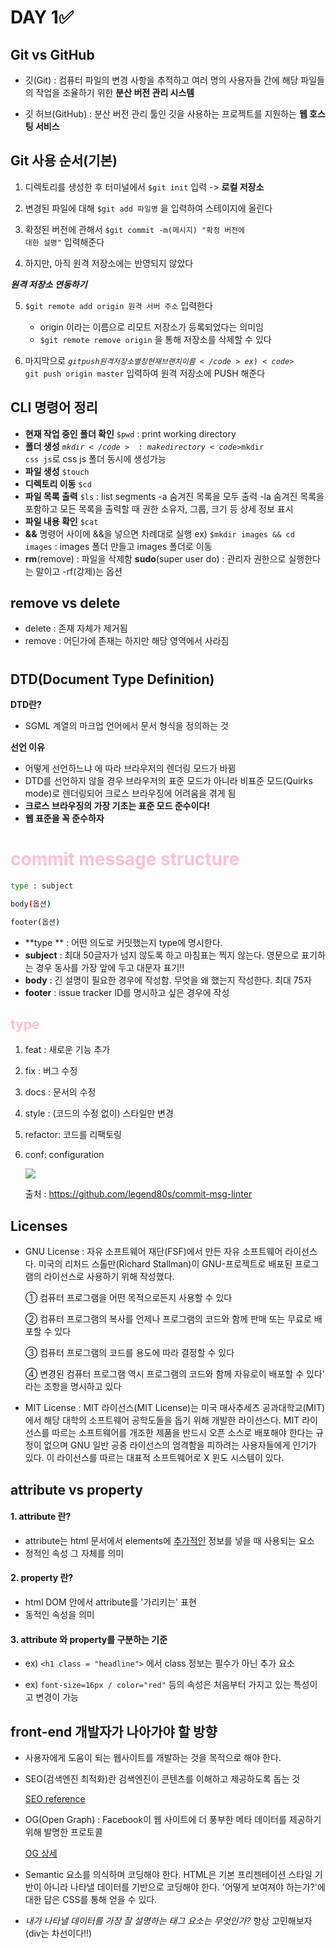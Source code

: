 # DAY 1&#9989;

## Git vs GitHub


- 깃(Git) :  컴퓨터 파일의 변경 사항을 추적하고 여러 명의 사용자들 간에 해당 파일들의 작업을 조율하기 위한 **분산 버전 관리 시스템**

- 깃 허브(GitHub) : 분산 버전 관리 툴인 깃을 사용하는 프로젝트를 지원하는 **웹 호스팅 서비스**


## Git 사용 순서(기본)
1. 디렉토리를 생성한 후 터미널에서 <code>$git init</code> 입력 -> __로컬 저장소__

2. 변경된 파일에 대해 <code>$git add 파일명</code> 을 입력하여 스테이지에 올린다

3. 확정된 버전에 관해서 <code>$git commit -m(메시지) "확정 버전에 대한 설명"</code> 입력해준다

4. 하지만, 아직 원격 저장소에는 반영되지 않았다

  

  ***원격 저장소 연동하기***

5. <code>$git remote add origin 원격 서버 주소</code> 입력한다

    - origin 이라는 이름으로 리모트 저장소가 등록되었다는 의미임
    - <code>$git remote remove origin</code> 을 통해 저장소를 삭제할 수 있다

6. 마지막으로 <code>$git push 원격 저장소 별칭 현재 브랜치 이름</code>
    ex) <code>$ git push origin master</code> 입력하여 원격 저장소에 PUSH 해준다



## CLI 명령어 정리

- **현재 작업 중인 폴더 확인**
  <code>$pwd</code> : print working directory
- **폴더 생성**
  <code>$mkdir</code> : make directory
  <code>$mkdir css js</code>로 css js 폴더 동시에 생성가능
- **파일 생성**
  <code>$touch</code>
- **디렉토리 이동**
  <code>$cd</code>
- **파일 목록 출력**
  <code>$ls</code> : list segments
  -a 숨겨진 목록을 모두 출력
  -la 숨겨진 목록을 포함하고 모든 목록을 출력할 때 권한 소유자, 그룹, 크기 등 상세 정보 표시
- **파일 내용 확인**
  <code>$cat</code>
- **&&**
  명령어 사이에 &&을 넣으면 차례대로 실행
  ex) <code>$mkdir images && cd images</code> : images 폴더 만들고 images 폴더로 이동
- **rm**(remove) : 파일을 삭제함
  **sudo**(super user do) : 관리자 권한으로 실행한다는 말이고 -rf(강제)는 옵션

## remove vs delete

- delete : 존재 자체가 제거됨
- remove : 어딘가에 존재는 하지만 해당 영역에서 사라짐

#

<h2> DTD(Document Type Definition)</h2>

<strong> DTD란?</strong>

- SGML 계열의 마크업 언어에서 문서 형식을 정의하는 것


<strong> 선언 이유</strong>

- 어떻게 선언하느냐 에 따라 브라우저의 렌더링 모드가 바뀜
- DTD를 선언하지 않을 경우 브라우저의 표준 모드가 아니라 비표준 모드(Quirks mode)로 렌더링되어 크로스 브라우징에 어려움을 겪게 됨
- <strong>크로스 브라우징의 가장 기초는 표준 모드 준수이다!</strong>
- <strong>웹 표준을 꼭 준수하자</strong>

# <span style=color:pink>commit message structure</span>

```bash
type : subject

body(옵션)

footer(옵션)
```

- **type ** : 어떤 의도로 커밋했는지 type에 명시한다. 
- **subject** : 최대 50글자가 넘지 않도록 하고 마침표는 찍지 않는다. 영문으로 표기하는 경우 동사를 가장 앞에 두고 대문자 표기!!
- **body** : 긴 설명이 필요한 경우에 작성함. 무엇을 왜 했는지 작성한다. 최대 75자
- **footer** : issue tracker ID를 명시하고 싶은 경우에 작성

## <span style=color:pink>type</span>

1. feat : 새로운 기능 추가

2. fix : 버그 수정

3. docs : 문서의 수정

4. style : (코드의 수정 없이) 스타일만 변경

5. refactor: 코드를 리팩토링

6. conf: configuration

   ![](https://raw.githubusercontent.com/legend80s/commit-msg-linter/master/assets/demo-4-compressed.png)

   출처 : https://github.com/legend80s/commit-msg-linter

## Licenses

- GNU License : 자유 소프트웨어 재단(FSF)에서 만든 자유 소프트웨어 라이선스다. 미국의 리처드 스톨만(Richard Stallman)이 GNU-프로젝트로 배포된 프로그램의 라이선스로 사용하기 위해 작성했다.

    ① 컴퓨터 프로그램을 어떤 목적으로든지 사용할 수 있다 

    ② 컴퓨터 프로그램의 복사를 언제나 프로그램의 코드와 함께 판매 또는 무료로 배포할 수 있다 

    ③ 컴퓨터 프로그램의 코드를 용도에 따라 결정할 수 있다 

    ④ 변경된 컴퓨터 프로그램 역시 프로그램의 코드와 함께 자유로이 배포할 수 있다' 라는 조항을 명시하고 있다

  

- MIT License : MIT 라이선스(MIT License)는 미국 매사추세츠 공과대학교(MIT)에서 해당 대학의 소프트웨어 공학도들을 돕기 위해 개발한 라이선스다. MIT 라이선스를 따르는 소프트웨어를 개조한 제품을 반드시 오픈 소스로 배포해야 한다는 규정이 없으며 GNU 일반 공중 라이선스의 엄격함을 피하려는 사용자들에게 인기가 있다. 이 라이선스를 따르는 대표적 소프트웨어로 X 윈도 시스템이 있다.

<h2> attribute vs property</h2>

<h4> 1. attribute 란?</h4>


- attribute는 html 문서에서 elements에 <u>추가적인</u> 정보를 넣을 때 사용되는 요소
- 정적인 속성 그 자체를 의미

<h4> 2. property 란?</h4>


- html DOM 안에서 attribute를 '가리키는' 표현
- 동적인 속성을 의미

<h4> 3. attribute 와 property를 구분하는 기준</h4>


- ex) <code>&lt;h1 class = "headline"&gt;</code> 에서 class 정보는 필수가 아닌 추가 요소

- ex) <code>font-size=16px / color="red"</code> 등의 속성은 처음부터 가지고 있는 특성이고 변경이 가능

  

<h2> front-end 개발자가 나아가야 할 방향</h2>


- 사용자에게 도움이 되는 웹사이트를 개발하는 것을 목적으로 해야 한다.

- SEO(검색엔진 최적화)란 검색엔진이 콘텐츠를 이해하고 제공하도록 돕는 것

  [SEO reference](https://support.google.com/webmasters/answer/7451184?hl=ko)

- OG(Open Graph) : Facebook이 웹 사이트에 더 풍부한 메타 데이터를 제공하기 위해 발명한 프로토콜

  [OG 상세](https://blog.ab180.co/open-graph-as-a-website-preview/)

- Semantic 요소를 의식하며 코딩해야 한다. HTML은 기본 프리젠테이션 스타일 기반이 아니라 나타낼 데이터를 기반으로 코딩해야 한다. '어떻게 보여져야 하는가?'에 대한 답은 CSS를 통해 얻을 수 있다.

- *내가 나타낼 데이터를 가장 잘 설명하는 태그 요소는 무엇인가?*  항상 고민해보자 (div는 차선이다!!)
